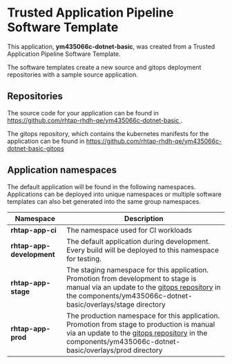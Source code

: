 # Trusted Application Pipeline Software Template

This application, **ym435066c-dotnet-basic**, was created from a Trusted Application Pipeline Software Template.

The software templates create a new source and gitops deployment repositories with a sample source application. 

## Repositories

The source code for your application can be found in [https://github.com/rhtap-rhdh-qe/ym435066c-dotnet-basic ](https://github.com/rhtap-rhdh-qe/ym435066c-dotnet-basic ).
 
The gitops repository, which contains the kubernetes manifests for the application can be found in 
[https://github.com/rhtap-rhdh-qe/ym435066c-dotnet-basic-gitops ](https://github.com/rhtap-rhdh-qe/ym435066c-dotnet-basic-gitops ) 

## Application namespaces 

The default application will be found in the following namespaces. Applications can be deployed into unique namespaces or multiple software templates can also bet generated into the same group namespaces.  

|  Namespace   |  Description   |  
| -------- | -------- |
| **rhtap-app-ci** | The namespace used for CI workloads |
| **rhtap-app-development** | The default application during development. Every build will be deployed to this namespace for testing. |
| **rhtap-app-stage** | The staging namespace for this application. Promotion from development to stage is manual via an update to the [gitops repository](https://github.com/rhtap-rhdh-qe/ym435066c-dotnet-basic-gitops ) in the components/ym435066c-dotnet-basic/overlays/stage directory |
| **rhtap-app-prod** | The production namespace for this application. Promotion from stage to production is manual via an update to the [gitops repository](https://github.com/rhtap-rhdh-qe/ym435066c-dotnet-basic-gitops ) in the components/ym435066c-dotnet-basic/overlays/prod directory |